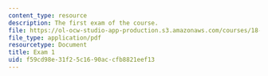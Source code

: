 ```yaml
---
content_type: resource
description: The first exam of the course.
file: https://ol-ocw-studio-app-production.s3.amazonaws.com/courses/18-01-single-variable-calculus-fall-2006/f59cd98e31f25c1690accfb8821eef13_exam1.pdf
file_type: application/pdf
resourcetype: Document
title: Exam 1
uid: f59cd98e-31f2-5c16-90ac-cfb8821eef13
---
```

